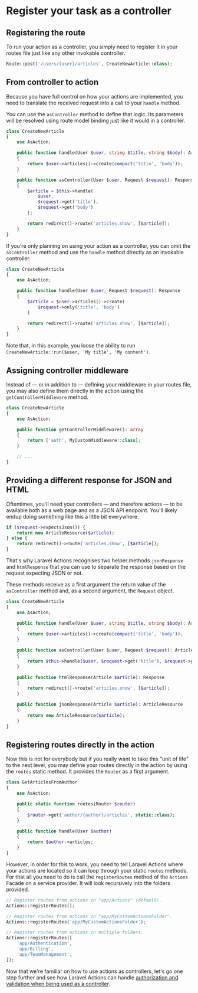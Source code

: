 # Register your task as a controller

## Registering the route

To run your action as a controller, you simply need to register it in your routes file just like any other invokable controller.

```php
Route::post('/users/{user}/articles', CreateNewArticle::class);
```

## From controller to action

Because you have full control on how your actions are implemented, you need to translate the received request into a call to your `handle` method.

You can use the `asController` method to define that logic. Its parameters will be resolved using route model binding just like it would in a controller.

```php
class CreateNewArticle
{
    use AsAction;

    public function handle(User $user, string $title, string $body): Article
    {
        return $user->articles()->create(compact('title', 'body'));
    }

    public function asController(User $user, Request $request): Response
    {
        $article = $this->handle(
            $user,
            $request->get('title'),
            $request->get('body')
        );

        return redirect()->route('articles.show', [$article]);
    }
}
```

If you're only planning on using your action as a controller, you can omit the `asController` method and use the `handle` method directly as an invokable controller.

```php
class CreateNewArticle
{
    use AsAction;

    public function handle(User $user, Request $request): Response
    {
        $article = $user->articles()->create(
            $request->only('title', 'body')
        )

        return redirect()->route('articles.show', [$article]);
    }
}
```

Note that, in this example, you loose the ability to run `CreateNewArticle::run($user, 'My title', 'My content')`.

## Assigning controller middleware

Instead of — or in addition to — defining your middleware in your routes file, you may also define them directly in the action using the `getControllerMiddleware` method.

```php
class CreateNewArticle
{
    use AsAction;

    public function getControllerMiddleware(): array
    {
        return ['auth', MyCustomMiddleware::class];
    }

    // ...
}
```

## Providing a different response for JSON and HTML

Oftentimes, you'll need your controllers — and therefore actions — to be available both as a web page and as a JSON API endpoint. You'll likely endup doing something like this a little bit everywhere.

```php
if ($request->expectsJson()) {
    return new ArticleResource($article);
} else {
    return redirect()->route('articles.show', [$article]);
}
```

That's why Laravel Actions recognises two helper methods `jsonResponse` and `htmlResponse` that you can use to separate the response based on the request expecting JSON or not.

These methods receive as a first argument the return value of the `asController` method and, as a second argument, the `Request` object.

```php
class CreateNewArticle
{
    use AsAction;

    public function handle(User $user, string $title, string $body): Article
    {
        return $user->articles()->create(compact('title', 'body'));
    }

    public function asController(User $user, Request $request): Article
    {
        return $this->handle($user, $request->get('title'), $request->get('body'));
    }

    public function htmlResponse(Article $article): Response
    {
        return redirect()->route('articles.show', [$article]);
    }

    public function jsonResponse(Article $article): ArticleResource
    {
        return new ArticleResource($article);
    }
}
```

## Registering routes directly in the action

Now this is not for everybody but if you really want to take this "unit of life" to the next level, you may define your routes directly in the action by using the `routes` static method. It provides the `Router` as a first argument.

```php
class GetArticlesFromAuthor
{
    use AsAction;

    public static function routes(Router $router)
    {
        $router->get('author/{author}/articles', static::class);
    }

    public function handle(User $author)
    {
        return $author->articles;
    }
}
```

However, in order for this to work, you need to tell Laravel Actions where your actions are located so it can loop through your static `routes` methods. For that all you need to do is call the `registerRoutes` method of the `Actions` Facade on a service provider. It will look recursively into the folders provided.

```php
// Register routes from actions in "app/Actions" (default).
Actions::registerRoutes();

// Register routes from actions in "app/MyCustomActionsFolder".
Actions::registerRoutes('app/MyCustomActionsFolder');

// Register routes from actions in multiple folders.
Actions::registerRoutes([
    'app/Authentication',
    'app/Billing',
    'app/TeamManagement',
]);
```

Now that we're familiar on how to use actions as controllers, let's go one step further and see how Laravel Actions can handle [authorization and validation when being used as a controller](./add-validation-to-controllers).
